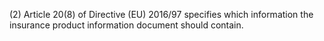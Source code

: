 (2) Article 20(8) of Directive (EU) 2016/97 specifies which information the insurance product information document should contain.